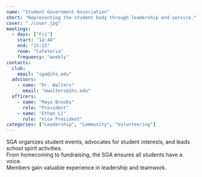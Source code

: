 ```yaml
---
name: "Student Government Association"
short: "Representing the student body through leadership and service."
cover: "./cover.jpg"
meetings:
  - days: ["Fri"]
    start: "14:40"
    end: "15:15"
    room: "Cafeteria"
    frequency: "weekly"
contacts:
  club:
    email: "sga@ihs.edu"
  advisors:
    - name: "Dr. Walters"
      email: "mwalters@ihs.edu"
  officers:
    - name: "Maya Brooks"
      role: "President"
    - name: "Ethan Li"
      role: "Vice President"
categories: ["Leadership", "Community", "Volunteering"]
---
```


SGA organizes student events, advocates for student interests, and leads school spirit activities.  
From homecoming to fundraising, the SGA ensures all students have a voice.  
Members gain valuable experience in leadership and teamwork.
